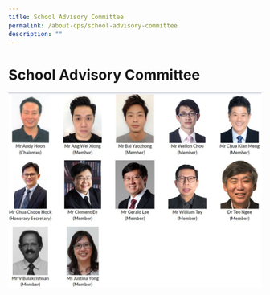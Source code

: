 ```yaml
---
title: School Advisory Committee
permalink: /about-cps/school-advisory-committee
description: ""
---
```


# **School Advisory Committee**

![](/images/School%20Advisory%20Comm.jpg)
